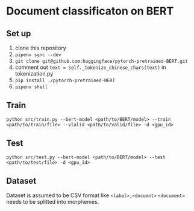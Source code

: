 # Document classificaton on BERT

## Set up

1. clone this repository
2. `pipenv sync --dev`
3. `git clone git@github.com:huggingface/pytorch-pretrained-BERT.git`
4. comment out `text = self._tokenize_chinese_chars(text)` in tokenization.py
5. `pip install ./pytorch-pretrained-BERT`
6. `pipenv shell`

## Train
`python src/train.py --bert-model <path/to/BERT/model> --train <path/to/train/file> --vlalid <path/to/valid/file> -d <gpu_id>`

## Test
`python src/test.py --bert-model <path/to/BERT/model> --test <path/to/test/file> -d <gpu_id>`

## Dataset
Dataset is assumed to be CSV format like
`<label>,<documnt>`
`<document>` needs to be splitted into morphemes.
